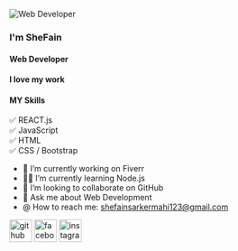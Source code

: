 
![Web Developer](https://image.freepik.com/free-vector/hand-drawn-web-developers_23-2148819604.jpg)
### I'm SheFain
#### Web Developer


#### I love my work

#### MY Skills

✅ REACT.js     
✅ JavaScript      
✅ HTML    
✅ CSS / Bootstrap     

- 💼 I’m currently working on Fiverr 
- 🐱‍👤 I’m currently learning Node.js 
- 👯 I’m looking to collaborate on GitHub 
- 💬 Ask me about Web Development 
- @ How to reach me: shefainsarkermahi123@gmail.com 


[<img src='https://cdn.jsdelivr.net/npm/simple-icons@3.0.1/icons/github.svg' alt='github' height='40'>](https://github.com/Shefain)  [<img src='https://cdn.jsdelivr.net/npm/simple-icons@3.0.1/icons/facebook.svg' alt='facebook' height='40'>](https://www.facebook.com/shefain18)  [<img src='https://cdn.jsdelivr.net/npm/simple-icons@3.0.1/icons/instagram.svg' alt='instagram' height='40'>](https://www.instagram.com/shefain_18/)  


